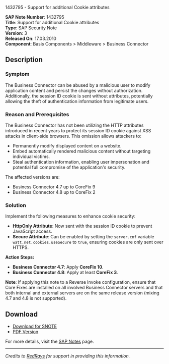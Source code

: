 1432795 - Support for additional Cookie attributes

**SAP Note Number**: 1432795  
**Title**: Support for additional Cookie attributes  
**Type**: SAP Security Note  
**Version**: 3  
**Released On**: 17.03.2010  
**Component**: Basis Components > Middleware > Business Connector

## Description

### Symptom
The Business Connector can be abused by a malicious user to modify application content and persist the changes without authorization. Additionally, the session ID cookie is sent without attributes, potentially allowing the theft of authentication information from legitimate users.

### Reason and Prerequisites
The Business Connector has not been utilizing the HTTP attributes introduced in recent years to protect its session ID cookie against XSS attacks in client-side browsers. This omission allows attackers to:
- Permanently modify displayed content on a website.
- Embed automatically rendered malicious content without targeting individual victims.
- Steal authentication information, enabling user impersonation and potential full compromise of the application's security.

The affected versions are:
- Business Connector 4.7 up to CoreFix 9
- Business Connector 4.8 up to CoreFix 2

### Solution
Implement the following measures to enhance cookie security:
- **HttpOnly Attribute**: Now sent with the session ID cookie to prevent JavaScript access.
- **Secure Attribute**: Can be enabled by setting the `server.cnf` variable `watt.net.cookies.useSecure` to `true`, ensuring cookies are only sent over HTTPS.

**Action Steps:**
- **Business Connector 4.7**: Apply **CoreFix 10**.
- **Business Connector 4.8**: Apply at least **CoreFix 3**.

**Note**: If applying this note to a Reverse Invoke configuration, ensure that Core Fixes are installed on all involved Business Connector servers and that both internal and external servers are on the same release version (mixing 4.7 and 4.8 is not supported).

## Download

- [Download for SNOTE](https://notesdownloads.sap.com/note/0040000016966142017)
- [PDF Version](https://me.sap.com/sap/support/sfm/notes/print/0001432795?language=en-US&token=9C01FE1B9D19964AE656E2C4D92C04F9)

For more details, visit the [SAP Notes](https://me.sap.com/notes/1432795) page.

---

*Credits to [RedRays](https://redrays.io) for support in providing this information.*